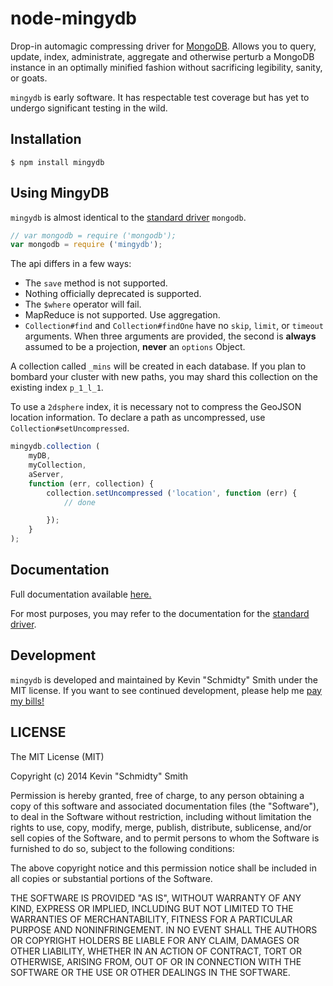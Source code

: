 node-mingydb
============
Drop-in automagic compressing driver for [MongoDB](http://www.mongodb.org/). Allows you to query,
update, index, administrate, aggregate and otherwise perturb a MongoDB instance in an optimally
minified fashion without sacrificing legibility, sanity, or goats.

`mingydb` is early software. It has respectable test coverage but has yet to undergo significant
testing in the wild.


Installation
------------
```shell
$ npm install mingydb
```


Using MingyDB
-------------
`mingydb` is almost identical to the
[standard driver](http://mongodb.github.io/node-mongodb-native/1.4/) `mongodb`.

```javascript
// var mongodb = require ('mongodb');
var mongodb = require ('mingydb');
```

The api differs in a few ways:
 * The `save` method is not supported.
 * Nothing officially deprecated is supported.
 * The `$where` operator will fail.
 * MapReduce is not supported. Use aggregation.
 * `Collection#find` and `Collection#findOne` have no `skip`, `limit`, or `timeout` arguments. When three arguments are provided, the second is **always** assumed to be a projection, **never** an `options` Object.

A collection called `_mins` will be created in each database. If you plan to bombard your cluster
with new paths, you may shard this collection on the existing index `p_1_l_1`.

To use a `2dsphere` index, it is necessary not to compress the GeoJSON location information. To
declare a path as uncompressed, use `Collection#setUncompressed`.
```javascript
mingydb.collection (
    myDB,
    myCollection,
    aServer,
    function (err, collection) {
        collection.setUncompressed ('location', function (err) {
            // done

        });
    }
);
```


Documentation
-------------
Full documentation available [here.](https://shenanigans.github.io/node-mingydb/index.html)

For most purposes, you may refer to the documentation for the
[standard driver](http://mongodb.github.io/node-mongodb-native/1.4/).


Development
-----------
`mingydb` is developed and maintained by Kevin "Schmidty" Smith under the MIT license. If you want to
see continued development, please help me [pay my bills!](https://www.paypal.com/cgi-bin/webscr?cmd=_donations&business=PN6C2AZTS2FP8&lc=US&currency_code=USD&bn=PP%2dDonationsBF%3abtn_donate_SM%2egif%3aNonHosted)


LICENSE
-------
The MIT License (MIT)

Copyright (c) 2014 Kevin "Schmidty" Smith

Permission is hereby granted, free of charge, to any person obtaining a copy
of this software and associated documentation files (the "Software"), to deal
in the Software without restriction, including without limitation the rights
to use, copy, modify, merge, publish, distribute, sublicense, and/or sell
copies of the Software, and to permit persons to whom the Software is
furnished to do so, subject to the following conditions:

The above copyright notice and this permission notice shall be included in all
copies or substantial portions of the Software.

THE SOFTWARE IS PROVIDED "AS IS", WITHOUT WARRANTY OF ANY KIND, EXPRESS OR
IMPLIED, INCLUDING BUT NOT LIMITED TO THE WARRANTIES OF MERCHANTABILITY,
FITNESS FOR A PARTICULAR PURPOSE AND NONINFRINGEMENT. IN NO EVENT SHALL THE
AUTHORS OR COPYRIGHT HOLDERS BE LIABLE FOR ANY CLAIM, DAMAGES OR OTHER
LIABILITY, WHETHER IN AN ACTION OF CONTRACT, TORT OR OTHERWISE, ARISING FROM,
OUT OF OR IN CONNECTION WITH THE SOFTWARE OR THE USE OR OTHER DEALINGS IN THE
SOFTWARE.

